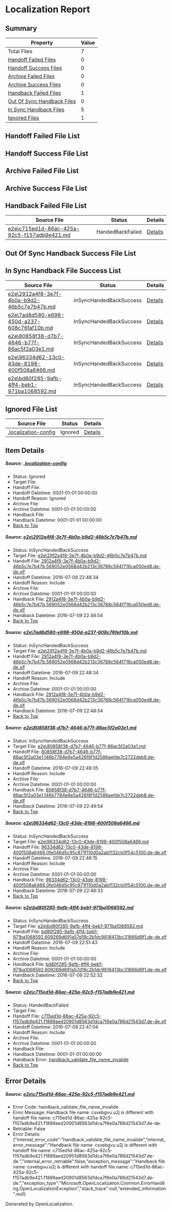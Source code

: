# <a name='report-top'></a> Localization Report

## Summary
 Property | Value 
 -------- | ----- 
 Total Files | 7
[ Handoff Failed Files ](#handoff-failed-list)| 0
[ Handoff Success Files ](#handoff-success-list)| 0
[ Archive Failed Files ](#archive-failed-list)| 0
[ Archive Success Files ](#archive-success-list)| 0
[ Handback Failed Files ](#handback-failed-list)| 1
[ Out Of Sync Handback Files ](#outofsync-handback-success-list)| 0
[ In Sync Handback Files ](#insync-handback-success-list)| 5
[ Ignored Files ](#ignored-list)| 1

## <a name='handoff-failed-list'></a> Handoff Failed File List

## <a name='handoff-success-list'></a> Handoff Success File List

## <a name='archive-failed-list'></a> Archive Failed File List

## <a name='archive-success-list'></a> Archive Success File List

## <a name='handback-failed-list'></a> Handback Failed File List
 Source File | Status | Details 
 ----------- | ------ | ------- 
 [e2e\c715ed1d-86ac-425a-92c5-f157adb9e421.md](https://github.com/OpenLocalizationTestOrg/oltest/blob/50fe39f392fcc7a58f788434cd2ec8bc48b41b82/e2e/c715ed1d-86ac-425a-92c5-f157adb9e421.md) | HandedBackFailed | [Details](#e9cb3951daffcb4ec0c0ccb7d4d43a82c6bf07586)

## <a name='outofsync-handback-success-list'></a> Out Of Sync Handback Success File List

## <a name='insync-handback-success-list'></a> In Sync Handback File Success List
 Source File | Status | Details 
 ----------- | ------ | ------- 
 [e2e\2912a4f8-3e7f-4b0a-b9d2-46b5c7e7b47b.md](https://github.com/OpenLocalizationTestOrg/oltest/blob/71db55665b5a11bd416a98ea88797b2a503534ee/e2e/2912a4f8-3e7f-4b0a-b9d2-46b5c7e7b47b.md) | InSyncHandedBackSuccess | [Details](#4b380b246d3ce7ada90108c8b368945f4eefd5c71)
 [e2e\7ad8d580-e698-450d-a237-608c76faf10b.md](https://github.com/OpenLocalizationTestOrg/oltest/blob/d9abc3d9cac715e25be6e944809cbacdf75abb81/e2e/7ad8d580-e698-450d-a237-608c76faf10b.md) | InSyncHandedBackSuccess | [Details](#4b380b246d3ce7ada90108c8b368945f4eefd5c72)
 [e2e\80858f38-d7b7-4646-b77f-86ac5f2a03e1.md](https://github.com/OpenLocalizationTestOrg/oltest/blob/f42afd8e138ca3803aa9cf811203924c3b581514/e2e/80858f38-d7b7-4646-b77f-86ac5f2a03e1.md) | InSyncHandedBackSuccess | [Details](#5e17ddc4bc6958040514d640046de8e31b42c4f43)
 [e2e\96334d62-13c0-43de-8198-400f508a6466.md](https://github.com/OpenLocalizationTestOrg/oltest/blob/26032cb458616d0cbcbffa2516a02fb9259ee765/e2e/96334d62-13c0-43de-8198-400f508a6466.md) | InSyncHandedBackSuccess | [Details](#e781370950130dc1cb2f86e90f8e92814bc530c84)
 [e2e\bd80f285-9afb-4ff4-beb1-971ba1068592.md](https://github.com/OpenLocalizationTestOrg/oltest/blob/d9abc3d9cac715e25be6e944809cbacdf75abb81/e2e/bd80f285-9afb-4ff4-beb1-971ba1068592.md) | InSyncHandedBackSuccess | [Details](#48c99384d7c39182477cc3252c57b4628146e4455)

## <a name='ignored-list'></a> Ignored File List
 Source File | Status | Details 
 ----------- | ------ | ------- 
 [.localization-config](https://github.com/OpenLocalizationTestOrg/oltest/blob/d9abc3d9cac715e25be6e944809cbacdf75abb81/.localization-config) | Ignored | [Details](#3d4f252ac210baf56311d7e97dcc2db10974dbd20)

## Item Details
##### <a name='3d4f252ac210baf56311d7e97dcc2db10974dbd20'></a> Source: [.localization-config](https://github.com/OpenLocalizationTestOrg/oltest/blob/d9abc3d9cac715e25be6e944809cbacdf75abb81/.localization-config)
* Status: Ignored
* Target File: 
* Handoff File: 
* Handoff Datetime: 0001-01-01 00:00:00
* Handoff Reason: Ignored
* Archive File: 
* Archive Datetime: 0001-01-01 00:00:00
* Handback File: 
* Handback Datetime: 0001-01-01 00:00:00
* [Back to Top](#report-top)

##### <a name='4b380b246d3ce7ada90108c8b368945f4eefd5c71'></a> Source: [e2e\2912a4f8-3e7f-4b0a-b9d2-46b5c7e7b47b.md](https://github.com/OpenLocalizationTestOrg/oltest/blob/71db55665b5a11bd416a98ea88797b2a503534ee/e2e/2912a4f8-3e7f-4b0a-b9d2-46b5c7e7b47b.md)
* Status: InSyncHandedBackSuccess
* Target File: [e2e\2912a4f8-3e7f-4b0a-b9d2-46b5c7e7b47b.md](https://github.com/OpenLocalizationTestOrg/oltest-dede-fly/blob/927b221ed4fa0e4b9341c6378adc1b0d4e1b9fd5/e2e/2912a4f8-3e7f-4b0a-b9d2-46b5c7e7b47b.md)
* Handoff File: [2912a4f8-3e7f-4b0a-b9d2-46b5c7e7b47b.569052e0568d42b213c36788c564f716ca050ed8.de-de.xlf](https://github.com/OpenLocalizationTestOrg/olhandoff-e2e/blob/5d7b91f79b16b81de5f62d7ddaef5d8064de7208/ol-handoff/OpenLocalizationTestOrg/oltest-dede-fly/ci/ht/2912a4f8-3e7f-4b0a-b9d2-46b5c7e7b47b.569052e0568d42b213c36788c564f716ca050ed8.de-de.xlf)
* Handoff Datetime: 2016-07-09 22:48:34
* Handoff Reason: Include
* Archive File: 
* Archive Datetime: 0001-01-01 00:00:00
* Handback File: [2912a4f8-3e7f-4b0a-b9d2-46b5c7e7b47b.569052e0568d42b213c36788c564f716ca050ed8.de-de.xlf](https://github.com/OpenLocalizationTestOrg/olhandback-e2e/blob/f3104dd2efaa33d5d7b31d04ab02ee07cd1e7e6a/ol-handback/OpenLocalizationTestOrg/oltest-dede-fly/ci/ht/2912a4f8-3e7f-4b0a-b9d2-46b5c7e7b47b.569052e0568d42b213c36788c564f716ca050ed8.de-de.xlf)
* Handback Datetime: 2016-07-09 22:48:54
* [Back to Top](#report-top)

##### <a name='4b380b246d3ce7ada90108c8b368945f4eefd5c72'></a> Source: [e2e\7ad8d580-e698-450d-a237-608c76faf10b.md](https://github.com/OpenLocalizationTestOrg/oltest/blob/d9abc3d9cac715e25be6e944809cbacdf75abb81/e2e/7ad8d580-e698-450d-a237-608c76faf10b.md)
* Status: InSyncHandedBackSuccess
* Target File: [e2e\2912a4f8-3e7f-4b0a-b9d2-46b5c7e7b47b.md](https://github.com/OpenLocalizationTestOrg/oltest-dede-fly/blob/927b221ed4fa0e4b9341c6378adc1b0d4e1b9fd5/e2e/2912a4f8-3e7f-4b0a-b9d2-46b5c7e7b47b.md)
* Handoff File: [2912a4f8-3e7f-4b0a-b9d2-46b5c7e7b47b.569052e0568d42b213c36788c564f716ca050ed8.de-de.xlf](https://github.com/OpenLocalizationTestOrg/olhandoff-e2e/blob/5d7b91f79b16b81de5f62d7ddaef5d8064de7208/ol-handoff/OpenLocalizationTestOrg/oltest-dede-fly/ci/ht/2912a4f8-3e7f-4b0a-b9d2-46b5c7e7b47b.569052e0568d42b213c36788c564f716ca050ed8.de-de.xlf)
* Handoff Datetime: 2016-07-09 22:48:34
* Handoff Reason: Include
* Archive File: 
* Archive Datetime: 0001-01-01 00:00:00
* Handback File: [2912a4f8-3e7f-4b0a-b9d2-46b5c7e7b47b.569052e0568d42b213c36788c564f716ca050ed8.de-de.xlf](https://github.com/OpenLocalizationTestOrg/olhandback-e2e/blob/f3104dd2efaa33d5d7b31d04ab02ee07cd1e7e6a/ol-handback/OpenLocalizationTestOrg/oltest-dede-fly/ci/ht/2912a4f8-3e7f-4b0a-b9d2-46b5c7e7b47b.569052e0568d42b213c36788c564f716ca050ed8.de-de.xlf)
* Handback Datetime: 2016-07-09 22:48:54
* [Back to Top](#report-top)

##### <a name='5e17ddc4bc6958040514d640046de8e31b42c4f43'></a> Source: [e2e\80858f38-d7b7-4646-b77f-86ac5f2a03e1.md](https://github.com/OpenLocalizationTestOrg/oltest/blob/f42afd8e138ca3803aa9cf811203924c3b581514/e2e/80858f38-d7b7-4646-b77f-86ac5f2a03e1.md)
* Status: InSyncHandedBackSuccess
* Target File: [e2e\80858f38-d7b7-4646-b77f-86ac5f2a03e1.md](https://github.com/OpenLocalizationTestOrg/oltest-dede-fly/blob/df2f89c2154e28a01ddd9de9d27eb2c366029501/e2e/80858f38-d7b7-4646-b77f-86ac5f2a03e1.md)
* Handoff File: [80858f38-d7b7-4646-b77f-86ac5f2a03e1.146b7784e9e5a426f8f1d2586aefde7c2722deb8.de-de.xlf](https://github.com/OpenLocalizationTestOrg/olhandoff-e2e/blob/7f03dd869584dafeba12ce267b01b9659d8daac4/ol-handoff/OpenLocalizationTestOrg/oltest-dede-fly/ci/ht/80858f38-d7b7-4646-b77f-86ac5f2a03e1.146b7784e9e5a426f8f1d2586aefde7c2722deb8.de-de.xlf)
* Handoff Datetime: 2016-07-09 22:49:35
* Handoff Reason: Include
* Archive File: 
* Archive Datetime: 0001-01-01 00:00:00
* Handback File: [80858f38-d7b7-4646-b77f-86ac5f2a03e1.146b7784e9e5a426f8f1d2586aefde7c2722deb8.de-de.xlf](https://github.com/OpenLocalizationTestOrg/olhandback-e2e/blob/49350770eede80c85db81dcb6934f733244c5212/ol-handback/OpenLocalizationTestOrg/oltest-dede-fly/ci/ht/80858f38-d7b7-4646-b77f-86ac5f2a03e1.146b7784e9e5a426f8f1d2586aefde7c2722deb8.de-de.xlf)
* Handback Datetime: 2016-07-09 22:49:54
* [Back to Top](#report-top)

##### <a name='e781370950130dc1cb2f86e90f8e92814bc530c84'></a> Source: [e2e\96334d62-13c0-43de-8198-400f508a6466.md](https://github.com/OpenLocalizationTestOrg/oltest/blob/26032cb458616d0cbcbffa2516a02fb9259ee765/e2e/96334d62-13c0-43de-8198-400f508a6466.md)
* Status: InSyncHandedBackSuccess
* Target File: [e2e\96334d62-13c0-43de-8198-400f508a6466.md](https://github.com/OpenLocalizationTestOrg/oltest-dede-fly/blob/5835197af3365b15f29db503b435be5307ce0447/e2e/96334d62-13c0-43de-8198-400f508a6466.md)
* Handoff File: [96334d62-13c0-43de-8198-400f508a6466.0fe046d5c95c871f110d0a2ab1132cb0f54c5100.de-de.xlf](https://github.com/OpenLocalizationTestOrg/olhandoff-e2e/blob/2699abce2c5c87ca5d9d738e3dc678aa84a86aa7/ol-handoff/OpenLocalizationTestOrg/oltest-dede-fly/ci/ht/96334d62-13c0-43de-8198-400f508a6466.0fe046d5c95c871f110d0a2ab1132cb0f54c5100.de-de.xlf)
* Handoff Datetime: 2016-07-09 22:46:15
* Handoff Reason: Include
* Archive File: 
* Archive Datetime: 0001-01-01 00:00:00
* Handback File: [96334d62-13c0-43de-8198-400f508a6466.0fe046d5c95c871f110d0a2ab1132cb0f54c5100.de-de.xlf](https://github.com/OpenLocalizationTestOrg/olhandback-e2e/blob/793e37d98d16a91295235b1568aa2281ca11589d/ol-handback/OpenLocalizationTestOrg/oltest-dede-fly/ci/ht/96334d62-13c0-43de-8198-400f508a6466.0fe046d5c95c871f110d0a2ab1132cb0f54c5100.de-de.xlf)
* Handback Datetime: 2016-07-09 22:46:33
* [Back to Top](#report-top)

##### <a name='48c99384d7c39182477cc3252c57b4628146e4455'></a> Source: [e2e\bd80f285-9afb-4ff4-beb1-971ba1068592.md](https://github.com/OpenLocalizationTestOrg/oltest/blob/d9abc3d9cac715e25be6e944809cbacdf75abb81/e2e/bd80f285-9afb-4ff4-beb1-971ba1068592.md)
* Status: InSyncHandedBackSuccess
* Target File: [e2e\bd80f285-9afb-4ff4-beb1-971ba1068592.md](https://github.com/OpenLocalizationTestOrg/oltest-dede-fly/blob/915bd42181781d68a751e398794d8ad083b5aa7c/e2e/bd80f285-9afb-4ff4-beb1-971ba1068592.md)
* Handoff File: [bd80f285-9afb-4ff4-beb1-971ba1068592.609269d691a57d19c2b1dc9818413bc31866d9f1.de-de.xlf](https://github.com/OpenLocalizationTestOrg/olhandoff-e2e/blob/df50a581abe3d3c8ee8bbd33762aa13199b3af1e/ol-handoff/OpenLocalizationTestOrg/oltest-dede-fly/ci/ht/bd80f285-9afb-4ff4-beb1-971ba1068592.609269d691a57d19c2b1dc9818413bc31866d9f1.de-de.xlf)
* Handoff Datetime: 2016-07-09 22:51:43
* Handoff Reason: Include
* Archive File: 
* Archive Datetime: 0001-01-01 00:00:00
* Handback File: [bd80f285-9afb-4ff4-beb1-971ba1068592.609269d691a57d19c2b1dc9818413bc31866d9f1.de-de.xlf](https://github.com/OpenLocalizationTestOrg/olhandback-e2e/blob/478cc11fd0d2658f98ace4c2bb5bde5ea389a700/ol-handback/OpenLocalizationTestOrg/oltest-dede-fly/ci/ht/bd80f285-9afb-4ff4-beb1-971ba1068592.609269d691a57d19c2b1dc9818413bc31866d9f1.de-de.xlf)
* Handback Datetime: 2016-07-09 22:52:32
* [Back to Top](#report-top)

##### <a name='e9cb3951daffcb4ec0c0ccb7d4d43a82c6bf07586'></a> Source: [e2e\c715ed1d-86ac-425a-92c5-f157adb9e421.md](https://github.com/OpenLocalizationTestOrg/oltest/blob/50fe39f392fcc7a58f788434cd2ec8bc48b41b82/e2e/c715ed1d-86ac-425a-92c5-f157adb9e421.md)
* Status: HandedBackFailed
* Target File: 
* Handoff File: [c715ed1d-86ac-425a-92c5-f157adb9e421.f1889aed20901d8563d1dca7f6e0a786d21543d7.de-de.xlf](https://github.com/OpenLocalizationTestOrg/olhandoff-e2e/blob/aff41c4a84e473da795204ab5f810f90cb6cdec1/ol-handoff/OpenLocalizationTestOrg/oltest-dede-fly/ci/ht/c715ed1d-86ac-425a-92c5-f157adb9e421.f1889aed20901d8563d1dca7f6e0a786d21543d7.de-de.xlf)
* Handoff Datetime: 2016-07-09 22:47:04
* Handoff Reason: Include
* Archive File: 
* Archive Datetime: 0001-01-01 00:00:00
* Handback File: 
* Handback Datetime: 0001-01-01 00:00:00
* Handback Error: [handback_validate_file_name_invalide](#e9cb3951daffcb4ec0c0ccb7d4d43a82c6bf07586handback_validate_file_name_invalide)
* [Back to Top](#report-top)


## Error Details
##### <a name='e9cb3951daffcb4ec0c0ccb7d4d43a82c6bf07586handback_validate_file_name_invalide'></a> Source: [e2e\c715ed1d-86ac-425a-92c5-f157adb9e421.md](#e9cb3951daffcb4ec0c0ccb7d4d43a82c6bf07586)
* Error Code: handback_validate_file_name_invalide
* Error Message: Handback file name: csvebgvu.u2j is different with handoff file name: c715ed1d-86ac-425a-92c5-f157adb9e421.f1889aed20901d8563d1dca7f6e0a786d21543d7.de-de.
* Retriable: False
* Error Details: {"internal_error_code":"handback_validate_file_name_invalide","internal_error_message":"Handback file name: csvebgvu.u2j is different with handoff file name: c715ed1d-86ac-425a-92c5-f157adb9e421.f1889aed20901d8563d1dca7f6e0a786d21543d7.de-de.","internal_error_retriable":false,"exception_message":"Handback file name: csvebgvu.u2j is different with handoff file name: c715ed1d-86ac-425a-92c5-f157adb9e421.f1889aed20901d8563d1dca7f6e0a786d21543d7.de-de.","exception_type":"Microsoft.OpenLocalization.Common.ErrorHandling.OpenLocalizationException","stack_trace":null,"extended_information":null}


Generated by OpenLocalization.
